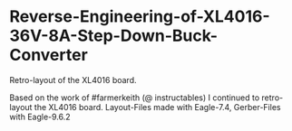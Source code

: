 # Reverse-Engineering-of-XL4016-36V-8A-Step-Down-Buck-Converter
Retro-layout of the XL4016 board.

Based on the work of #farmerkeith (@ instructables) I continued to retro-layout the XL4016 board.
Layout-Files made with Eagle-7.4, Gerber-Files with Eagle-9.6.2
